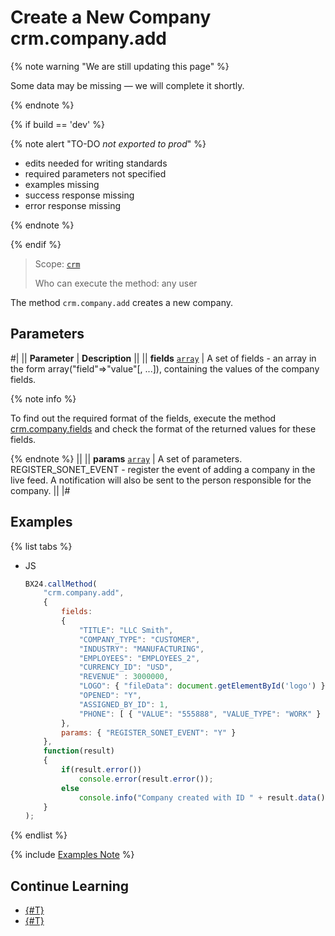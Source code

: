# Create a New Company crm.company.add

{% note warning "We are still updating this page" %}

Some data may be missing — we will complete it shortly.

{% endnote %}

{% if build == 'dev' %}

{% note alert "TO-DO _not exported to prod_" %}

- edits needed for writing standards
- required parameters not specified
- examples missing
- success response missing
- error response missing

{% endnote %}

{% endif %}

> Scope: [`crm`](../../scopes/permissions.md)
>
> Who can execute the method: any user

The method `crm.company.add` creates a new company.

## Parameters

#|
|| **Parameter** | **Description** ||
|| **fields**
[`array`](../../data-types.md) | A set of fields - an array in the form array("field"=>"value"[, ...]), containing the values of the company fields. 

{% note info %}

To find out the required format of the fields, execute the method [crm.company.fields](./crm-company-fields.md) and check the format of the returned values for these fields.

{% endnote %}
 ||
|| **params**
[`array`](../../data-types.md) | A set of parameters. REGISTER_SONET_EVENT - register the event of adding a company in the live feed. A notification will also be sent to the person responsible for the company. ||
|#

## Examples

{% list tabs %}

- JS

    ```js
    BX24.callMethod(
        "crm.company.add",
        {
            fields:
            {
                "TITLE": "LLC Smith",
                "COMPANY_TYPE": "CUSTOMER",
                "INDUSTRY": "MANUFACTURING",
                "EMPLOYEES": "EMPLOYEES_2",
                "CURRENCY_ID": "USD",
                "REVENUE" : 3000000,
                "LOGO": { "fileData": document.getElementById('logo') },
                "OPENED": "Y",
                "ASSIGNED_BY_ID": 1,
                "PHONE": [ { "VALUE": "555888", "VALUE_TYPE": "WORK" } ]     
            },
            params: { "REGISTER_SONET_EVENT": "Y" }        
        },
        function(result)
        {
            if(result.error())
                console.error(result.error());
            else
                console.info("Company created with ID " + result.data());
        }
    );
    ```

{% endlist %}

{% include [Examples Note](../../../_includes/examples.md) %}

## Continue Learning 

- [{#T}](./index.md)
- [{#T}](../../../tutorials/crm/how-to-add-crm-objects/how-to-add-company.md)